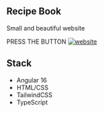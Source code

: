 
## Recipe Book

Small and beautiful website

PRESS THE BUTTON
[![website](https://img.shields.io/badge/Recipe_Book-website-000?style=for-the-badge&logo=ko-fi&logoColor=white)](https://ng-recipe-book-13b93.firebaseapp.com/?_gl=1*inh98o*_ga*MTYwNjc5NjM0Ni4xNjk4NzU4MDE4*_ga_CW55HF8NVT*MTY5ODg1MDA1Mi45LjAuMTY5ODg1MDA1Mi42MC4wLjA./)

## Stack

- Angular 16
- HTML/CSS
- TailwindCSS
- TypeScript
